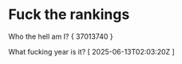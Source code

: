 # Fuck the rankings

Who the hell am I?
{ 37013740 }

What fucking year is it?
[ 2025-06-13T02:03:20Z ]

